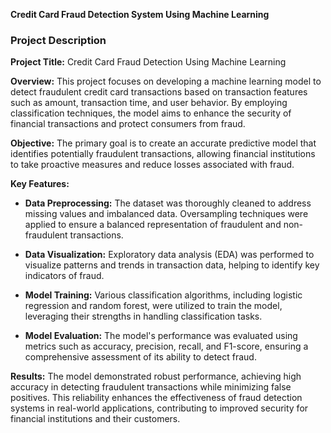 **Credit Card Fraud Detection System Using Machine Learning**


### Project Description
**Project Title:** Credit Card Fraud Detection Using Machine Learning

**Overview:** This project focuses on developing a machine learning model to detect fraudulent credit card transactions based on transaction features such as amount, transaction time, and user behavior. By employing classification techniques, the model aims to enhance the security of financial transactions and protect consumers from fraud.

**Objective:** The primary goal is to create an accurate predictive model that identifies potentially fraudulent transactions, allowing financial institutions to take proactive measures and reduce losses associated with fraud.

**Key Features:**

- **Data Preprocessing:** The dataset was thoroughly cleaned to address missing values and imbalanced data. Oversampling techniques were applied to ensure a balanced representation of fraudulent and non-fraudulent transactions.

- **Data Visualization:** Exploratory data analysis (EDA) was performed to visualize patterns and trends in transaction data, helping to identify key indicators of fraud.

- **Model Training:** Various classification algorithms, including logistic regression and random forest, were utilized to train the model, leveraging their strengths in handling classification tasks.

- **Model Evaluation:** The model's performance was evaluated using metrics such as accuracy, precision, recall, and F1-score, ensuring a comprehensive assessment of its ability to detect fraud.

**Results:** The model demonstrated robust performance, achieving high accuracy in detecting fraudulent transactions while minimizing false positives. This reliability enhances the effectiveness of fraud detection systems in real-world applications, contributing to improved security for financial institutions and their customers.
